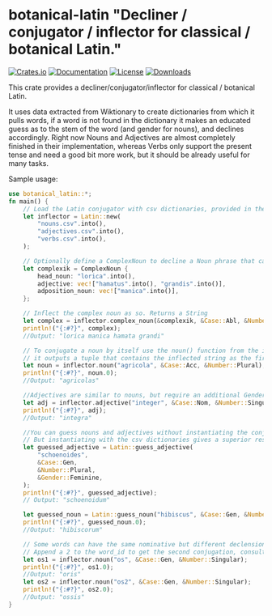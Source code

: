 # botanical-latin "Decliner / conjugator / inflector for classical / botanical Latin."

[![Crates.io](https://img.shields.io/crates/v/botanical-latin.svg)](https://crates.io/crates/botanical-latin)
[![Documentation](https://docs.rs/botanical-latin/badge.svg)](https://docs.rs/botanical-latin/latest/)
[![License](https://img.shields.io/badge/license-MIT-blue.svg)](https://github.com/bevyengine/bevy/blob/master/LICENSE)
[![Downloads](https://img.shields.io/crates/d/botanical-latin.svg)](https://crates.io/crates/botanical-latin) 


This crate provides a decliner/conjugator/inflector for classical / botanical Latin.

It uses data extracted from Wiktionary to create dictionaries from which it pulls words, if a word is not found in the dictionary it makes an educated guess as to the stem of the word (and gender for nouns), and declines accordingly. 
Right now Nouns and Adjectives are almost completely finished in their implementation, whereas Verbs only support the present tense and need a good bit more work, but it should be already useful for many tasks.

Sample usage: 

```rust
use botanical_latin::*;
fn main() {
    // Load the Latin conjugator with csv dictionaries, provided in the github repo
    let inflector = Latin::new(
        "nouns.csv".into(),
        "adjectives.csv".into(),
        "verbs.csv".into(),
    );

    // Optionally define a ComplexNoun to decline a Noun phrase that can include multiple adjectives and nouns in apposition
    let complexik = ComplexNoun {
        head_noun: "lorica".into(),
        adjective: vec!["hamatus".into(), "grandis".into()],
        adposition_noun: vec!["manica".into()],
    };

    // Inflect the complex noun as so. Returns a String
    let complex = inflector.complex_noun(&complexik, &Case::Abl, &Number::Singular);
    println!("{:#?}", complex);
    //Output: "lorica manica hamata grandi"

    // To conjugate a noun by itself use the noun() function from the inflector,
    // it outputs a tuple that contains the inflected string as the first(0th) element, and the Gender as the second element
    let noun = inflector.noun("agricola", &Case::Acc, &Number::Plural);
    println!("{:#?}", noun.0);
    //Output: "agricolas"

    //Adjectives are similar to nouns, but require an additional Gender argument. Returns an inflected String
    let adj = inflector.adjective("integer", &Case::Nom, &Number::Singular, &Gender::Feminine);
    println!("{:#?}", adj);
    //Output: "integra"

    //You can guess nouns and adjectives without instantiating the conjugator with dictionaries if you so desire.
    // But instantiating with the csv dictionaries gives a superior result.
    let guessed_adjective = Latin::guess_adjective(
        "schoenoides",
        &Case::Gen,
        &Number::Plural,
        &Gender::Feminine,
    );
    println!("{:#?}", guessed_adjective);
    // Output: "schoenoidum"

    let guessed_noun = Latin::guess_noun("hibiscus", &Case::Gen, &Number::Plural);
    println!("{:#?}", guessed_noun.0);
    //Output: "hibiscorum"

    // Some words can have the same nominative but different declension classes such as "os" can be either mouth or bone.
    // Append a 2 to the word_id to get the second conjugation, consult the csv dictionary for availability.
    let os1 = inflector.noun("os", &Case::Gen, &Number::Singular);
    println!("{:#?}", os1.0);
    //Output: "oris"
    let os2 = inflector.noun("os2", &Case::Gen, &Number::Singular);
    println!("{:#?}", os2.0);
    //Output: "ossis"
}

```
